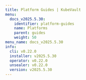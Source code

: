 ```yaml
---
title: Platform Guides | KubeVault
menu:
  docs_v2025.5.30:
    identifier: platform-guides
    name: Platforms
    parent: guides
    weight: 50
menu_name: docs_v2025.5.30
info:
  cli: v0.22.0
  installer: v2025.5.30
  operator: v0.22.0
  unsealer: v0.22.0
  version: v2025.5.30
---
```


